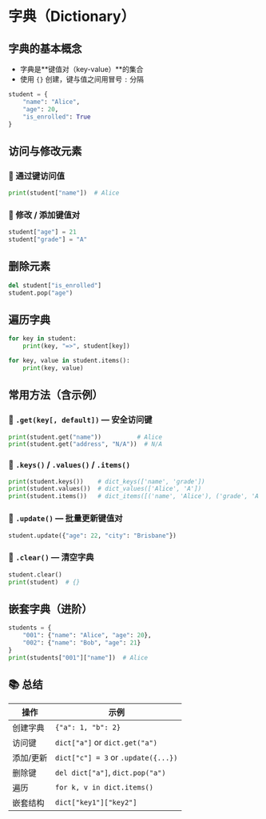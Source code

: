 # 字典（Dictionary）

## 字典的基本概念

- 字典是**键值对（key-value）**的集合
- 使用 `{}` 创建，键与值之间用冒号 `:` 分隔

```python
student = {
    "name": "Alice",
    "age": 20,
    "is_enrolled": True
}
```

## 访问与修改元素

### 📌 通过键访问值

```python
print(student["name"])  # Alice
```

### 📌 修改 / 添加键值对

```python
student["age"] = 21
student["grade"] = "A"
```

## 删除元素

```python
del student["is_enrolled"]
student.pop("age")
```

## 遍历字典

```python
for key in student:
    print(key, "=>", student[key])
```

```python
for key, value in student.items():
    print(key, value)
```

## 常用方法（含示例）

### 🔹 `.get(key[, default])` — 安全访问键

```python
print(student.get("name"))          # Alice
print(student.get("address", "N/A"))  # N/A
```

### 🔹 `.keys()` / `.values()` / `.items()`

```python
print(student.keys())    # dict_keys(['name', 'grade'])
print(student.values())  # dict_values(['Alice', 'A'])
print(student.items())   # dict_items([('name', 'Alice'), ('grade', 'A')])
```

### 🔹 `.update()` — 批量更新键值对

```python
student.update({"age": 22, "city": "Brisbane"})
```

### 🔹 `.clear()` — 清空字典

```python
student.clear()
print(student)  # {}
```

## 嵌套字典（进阶）

```python
students = {
    "001": {"name": "Alice", "age": 20},
    "002": {"name": "Bob", "age": 21}
}
print(students["001"]["name"])  # Alice
```

## 📚 总结

| 操作 | 示例 |
| --- | --- |
| 创建字典 | `{"a": 1, "b": 2}` |
| 访问键 | `dict["a"]` or `dict.get("a")` |
| 添加/更新 | `dict["c"] = 3` or `.update({...})` |
| 删除键 | `del dict["a"]`, `dict.pop("a")` |
| 遍历 | `for k, v in dict.items()` |
| 嵌套结构 | `dict["key1"]["key2"]` |
